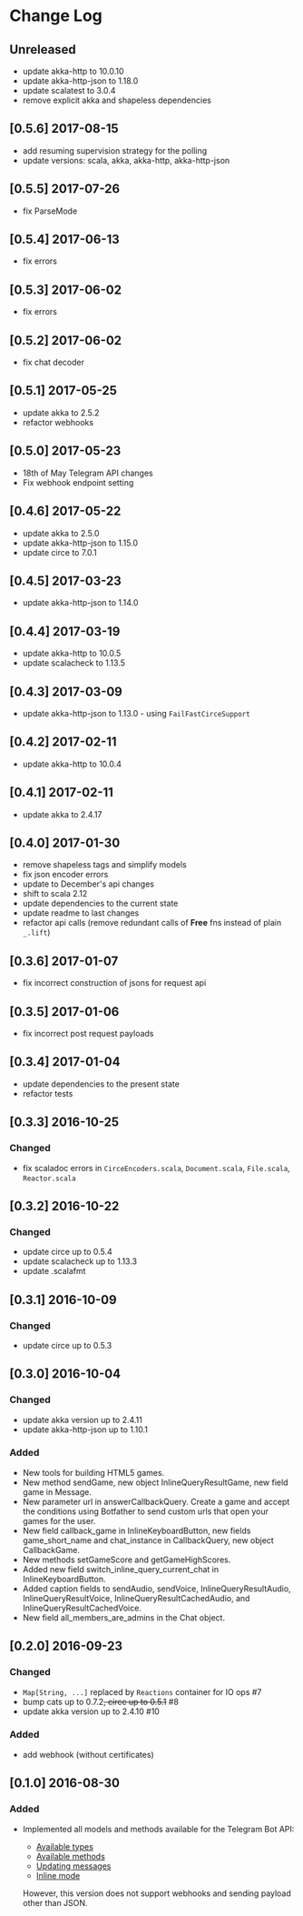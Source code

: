 # Change Log

## Unreleased

- update akka-http to 10.0.10
- update akka-http-json to 1.18.0
- update scalatest to 3.0.4
- remove explicit akka and shapeless dependencies

## [0.5.6] 2017-08-15

- add resuming supervision strategy for the polling
- update versions: scala, akka, akka-http, akka-http-json

## [0.5.5] 2017-07-26

- fix ParseMode

## [0.5.4] 2017-06-13

- fix errors

## [0.5.3] 2017-06-02

- fix errors

## [0.5.2] 2017-06-02

- fix chat decoder

## [0.5.1] 2017-05-25

- update akka to 2.5.2
- refactor webhooks

## [0.5.0] 2017-05-23

- 18th of May Telegram API changes
- Fix webhook endpoint setting

## [0.4.6] 2017-05-22

- update akka to 2.5.0
- update akka-http-json to 1.15.0
- update circe to 7.0.1

## [0.4.5] 2017-03-23

- update akka-http-json to 1.14.0

## [0.4.4] 2017-03-19

- update akka-http to 10.0.5
- update scalacheck to 1.13.5

## [0.4.3] 2017-03-09

- update akka-http-json to 1.13.0 - using `FailFastCirceSupport`

## [0.4.2] 2017-02-11

- update akka-http to 10.0.4

## [0.4.1] 2017-02-11

- update akka to 2.4.17

## [0.4.0] 2017-01-30

- remove shapeless tags and simplify models
- fix json encoder errors
- update to December's api changes
- shift to scala 2.12
- update dependencies to the current state
- update readme to last changes
- refactor api calls (remove redundant calls of **Free** fns instead of plain `_.lift`)

## [0.3.6] 2017-01-07

- fix incorrect construction of jsons for request api

## [0.3.5] 2017-01-06

- fix incorrect post request payloads

## [0.3.4] 2017-01-04

- update dependencies to the present state
- refactor tests

## [0.3.3] 2016-10-25

### Changed

- fix scaladoc errors in `CirceEncoders.scala`, `Document.scala`, `File.scala`, `Reactor.scala`

## [0.3.2] 2016-10-22

### Changed

- update circe up to 0.5.4
- update scalacheck up to 1.13.3
- update .scalafmt

## [0.3.1] 2016-10-09

### Changed

- update circe up to 0.5.3

## [0.3.0] 2016-10-04

### Changed

- update akka version up to 2.4.11
- update akka-http-json up to 1.10.1

### Added

- New tools for building HTML5 games.
- New method sendGame, new object InlineQueryResultGame, new field game in Message.
- New parameter url in answerCallbackQuery. Create a game and accept the 
  conditions using Botfather to send custom urls that open your games for the user.
- New field callback_game in InlineKeyboardButton, new fields 
  game_short_name and chat_instance in CallbackQuery, new object CallbackGame.
- New methods setGameScore and getGameHighScores.
- Added new field switch_inline_query_current_chat in InlineKeyboardButton.
- Added caption fields to sendAudio, sendVoice, InlineQueryResultAudio, 
  InlineQueryResultVoice, InlineQueryResultCachedAudio, and 
  InlineQueryResultCachedVoice.
- New field all_members_are_admins in the Chat object.

## [0.2.0] 2016-09-23

### Changed

- `Map[String, ...]` replaced by `Reactions` container for IO ops #7
- bump cats up to 0.7.2~~, circe up to 0.5.1~~ #8
- update akka version up to 2.4.10 #10

### Added

- add webhook (without certificates)
    
## [0.1.0] 2016-08-30

### Added

- Implemented all models and methods available for the Telegram Bot API:
  
    - [Available types](https://core.telegram.org/bots/api#available-types)
    - [Available methods](https://core.telegram.org/bots/api#available-methods)
    - [Updating messages](https://core.telegram.org/bots/api#updating-messages)
    - [Inline mode](https://core.telegram.org/bots/api#inline-mode)
  
    However, this version does not support webhooks and sending payload other than JSON.
